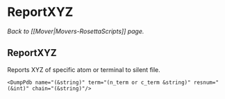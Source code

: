 # ReportXYZ
*Back to [[Mover|Movers-RosettaScripts]] page.*
## ReportXYZ

Reports XYZ of specific atom or terminal to silent file.

    <DumpPdb name="(&string)" term="(n_term or c_term &string)" resnum="(&int)" chain="(&string)"/>

